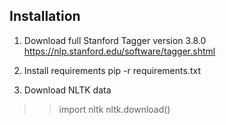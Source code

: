 ## Installation

1) Download full Stanford Tagger version 3.8.0
https://nlp.stanford.edu/software/tagger.shtml

2) Install requirements
pip -r requirements.txt

3) Download NLTK data
>> import nltk
>> nltk.download()


